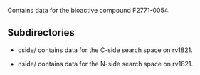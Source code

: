 Contains data for the bioactive compound F2771-0054.

## Subdirectories

- cside/ contains data for the C-side search space on rv1821.

- nside/ contains data for the N-side search space on rv1821.

